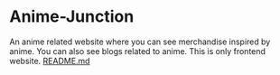 # Anime-Junction
An anime related website where you can see merchandise inspired by anime. You can also see blogs related to anime. This is only frontend website. 
[README.md](https://github.com/xkunalx/Anime-Junction/files/10718654/README.md)
